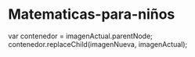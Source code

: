 # Matematicas-para-niños


var contenedor = imagenActual.parentNode;
contenedor.replaceChild(imagenNueva, imagenActual);
